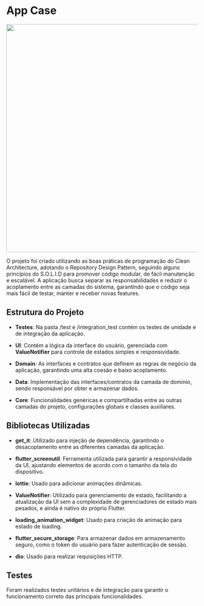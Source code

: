 # App Case
<p align="center">
  <img src="https://github.com/user-attachments/assets/93be37ed-b290-46c6-8a62-300701934f29" height="600">
</p>

O projeto foi criado utilizando as boas práticas de programação do Clean Architecture, adotando o Repository Design Pattern, seguindo alguns princípios do S.O.L.I.D para promover código modular, de fácil manutenção e escalável. A aplicação busca separar as responsabilidades e reduzir o acoplamento entre as camadas do sistema, garantindo que o código seja mais fácil de testar, manter e receber novas features.

## Estrutura do Projeto
- **Testes**: Na pasta /test e /integration_test contém os testes de unidade e de integração da aplicação.

- **UI**: Contém a lógica da interface do usuário, gerenciada com **ValueNotifier** para controle de estados simples e responsividade. 

- **Domain**: As interfaces e contratos que definem as regras de negócio da aplicação, garantindo uma alta coesão e baixo acoplamento.

- **Data**: Implementação das interfaces/contratos da camada de domínio, sendo responsável por obter e armazenar dados. 

- **Core**: Funcionalidades genéricas e compartilhadas entre as outras camadas do projeto, configurações globais e classes auxiliares.

## Bibliotecas Utilizadas

- **get_it**: Utilizado para injeção de dependência, garantindo o desacoplamento entre as diferentes camadas da aplicação.

- **flutter_screenutil**: Ferramenta utilizada para garantir a responsividade da UI, ajustando elementos de acordo com o tamanho da tela do dispositivo.

- **lottie**: Usado para adicionar animações dinâmicas.

- **ValueNotifier**: Utilizado para gerenciamento de estado, facilitando a atualização da UI sem a complexidade de gerenciadores de estado mais pesados, e ainda é nativo do próprio Flutter.

- **loading_animation_widget**: Usado para criação de animação para estado de loading.

- **flutter_secure_storage**: Para armazenar dados em armazenamento seguro, como o token do usuário para fazer autenticação de sessão.

- **dio**: Usado para realizar requisições HTTP.

## Testes

Foram realizados testes unitários e de integração para garantir o funcionamento correto das principais funcionalidades.

